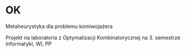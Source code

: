 # OK
Metaheurystyka dla problemu komiwojażera

Projekt na laboratoria z Optymalizacji Kombinatorycznej na 3. semestrze Informatyki, WI, PP
